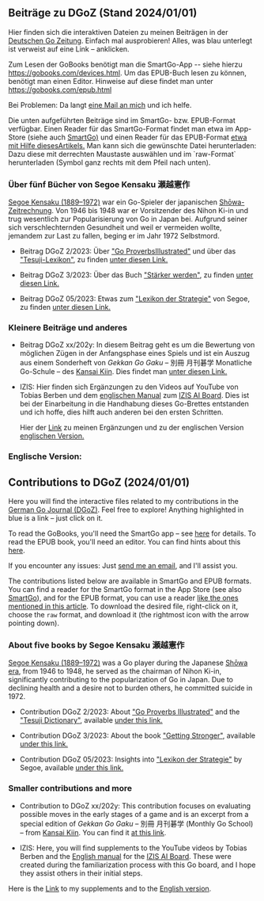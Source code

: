## Beiträge zu DGoZ (Stand 2024/01/01)

Hier finden sich die interaktiven Dateien zu meinen Beiträgen in der [Deutschen Go Zeitung](https://www.dgob.de/info-und-service/deutsche-go-zeitung/). Einfach mal ausprobieren! Alles, was blau unterlegt ist verweist auf eine Link –  anklicken.

Zum Lesen der GoBooks benötigt man die SmartGo-App -- siehe hierzu <https://gobooks.com/devices.html>. Um das EPUB-Buch lesen zu können, benötigt man einen Editor. Hinweise auf diese findet man unter <https://gobooks.com/epub.html>

Bei Problemen: Da langt [eine Mail an mich](mailto:ugroh@mac.com) und ich helfe.

Die unten aufgeführten Beiträge sind im SmartGo- bzw. EPUB-Format verfügbar. Einen Reader für das SmartGo-Format findet man etwa im App-Store (siehe auch [SmartGo)](https://smartgo.com) und einen Reader für das EPUB-Format [etwa mit Hilfe diesesArtikels.](https://www.chip.de/news/E-Book-Tools-fuer-Windows-10-Das-sind-die-Top-3_182511780.html) Man kann sich die gewünschte Datei herunterladen: Dazu diese mit derrechten Maustaste auswählen und im \`raw-Format\` herunterladen (Symbol ganz rechts mit dem Pfeil nach unten).

### Über fünf Bücher von Segoe Kensaku 瀬越憲作

[Segoe Kensaku (1889–1972)](https://senseis.xmp.net/?Segoe) war ein Go-Spieler der japanischen [Shōwa-Zeitrechnung](https://de.wikipedia.org/wiki/Taishō-Zeit%3ETaisho-%3C/a%3E%20und%20%3Ca%20href=). Von 1946 bis 1948 war er Vorsitzender des Nihon Ki-in und trug wesentlich zur Popularisierung von Go in Japan bei. Aufgrund seiner sich verschlechternden Gesundheit und weil er vermeiden wollte, jemandem zur Last zu fallen, beging er im Jahr 1972 Selbstmord.

* Beitrag DGoZ 2/2023: Über [\"Go ProverbsIllustrated\"](https://senseis.xmp.net/?GoProverbsIllustrated) und über das [\"Tesuji-Lexikon\"](https://senseis.xmp.net/?SegoeTesujiDictionary), zu finden [unter diesen Link.](https://github.com/ugroh/ugroh.github.io/tree/main/Beitrag-02-2023)

* Beitrag DGoZ 3/2023: Über das Buch [\"Stärker werden\"](https://senseis.xmp.net/?TheBookToIncreaseYourFightingStrengthAtGo), zu finden [unter diesen Link.](https://github.com/ugroh/ugroh.github.io/tree/main/Beitrag-03-2023)

* Beitrag DGoZ 05/2023: Etwas zum [\"Lexikon der Strategie\"](https://www.amazon.co.jp/作戦辞典-瀬越-憲作/dp/4416686013) von Segoe, zu finden [unter diesen Link.](https://github.com/ugroh/ugroh.github.io/tree/main/Beitrag-05-2023)

### Kleinere Beiträge und anderes


* Beitrag DGoZ xx/202y: In diesem Beitrag geht es um die Bewertung von möglichen Zügen in der Anfangsphase eines Spiels und ist ein Auszug aus einem Sonderheft von *Gekkan Go Gaku* – 別冊 月刊碁学 Monatliche Go-Schule – des [Kansai Kiin](https://senseis.xmp.net/?KansaiKiIn). Dies findet man [unter diesen Link.](https://github.com/ugroh/ugroh.github.io/tree/main/Beitrag-Gefuehl)
  
* IZIS: Hier finden sich Ergänzungen zu den Videos auf YouTube von Tobias Berben und dem [englischen Manual](http://121.41.64.145:8089/book/English%20Manual%20%20V2.pdf) zum <a href="https://eurogojournal.com/blog/ai-go-board/">IZIS AI Board</a>. Dies ist bei der Einarbeitung in die Handhabung dieses Go-Brettes entstanden und ich hoffe, dies hilft auch anderen bei den ersten Schritten. 

	Hier der <a href="https://github.com/ugroh/ugroh.github.io/blob/main/IZIS/Mein-IZIS-Handbuch.pdf" target="_blank"> Link</a> zu meinen Ergänzungen und zu der englischen Version  <a href="https://github.com/ugroh/ugroh.github.io/blob/main/IZIS/en-IZIS-Manual.pdf" target="_blank"> englischen Version.</a>



### Englische Version: 

## Contributions to DGoZ (2024/01/01)

Here you will find the interactive files related to my contributions in the [German Go Journal (DGoZ)](https://www.dgob.de/info-und-service/deutsche-go-zeitung/). Feel free to explore! Anything highlighted in blue is a link – just click on it.

To read the GoBooks, you'll need the SmartGo app – see [here](https://gobooks.com/devices.html) for details. To read the EPUB book, you'll need an editor. You can find hints about this [here](https://gobooks.com/epub.html).

If you encounter any issues: Just [send me an email](mailto:ugroh@mac.com), and I'll assist you.

The contributions listed below are available in SmartGo and EPUB formats. You can find a reader for the SmartGo format in the App Store (see also [SmartGo](https://smartgo.com)), and for the EPUB format, you can use a reader [like the ones mentioned in this article](https://www.chip.de/news/E-Book-Tools-fuer-Windows-10-Das-sind-die-Top-3_182511780.html). To download the desired file, right-click on it, choose the `raw` format, and download it (the rightmost icon with the arrow pointing down).

### About five books by Segoe Kensaku 瀬越憲作

[Segoe Kensaku (1889–1972)](https://senseis.xmp.net/?Segoe) was a Go player during the Japanese [Shōwa era](https://en.wikipedia.org/wiki/Sh%C5%8Dwa_period), from 1946 to 1948, he served as the chairman of Nihon Ki-in, significantly contributing to the popularization of Go in Japan. Due to declining health and a desire not to burden others, he committed suicide in 1972.

* Contribution DGoZ 2/2023: About [\"Go Proverbs Illustrated\"](https://senseis.xmp.net/?GoProverbsIllustrated) and the [\"Tesuji Dictionary\"](https://senseis.xmp.net/?SegoeTesujiDictionary), available [under this link.](https://github.com/ugroh/ugroh.github.io/tree/main/Beitrag-02-2023)

* Contribution DGoZ 3/2023: About the book [\"Getting Stronger\"](https://senseis.xmp.net/?TheBookToIncreaseYourFightingStrengthAtGo), available [under this link.](https://github.com/ugroh/ugroh.github.io/tree/main/Beitrag-03-2023)

* Contribution DGoZ 05/2023: Insights into [\"Lexikon der Strategie\"](https://www.amazon.co.jp/作戦辞典-瀬越-憲作/dp/4416686013) by Segoe, available [under this link.](https://github.com/ugroh/ugroh.github.io/tree/main/Beitrag-05-2023)

### Smaller contributions and more

* Contribution to DGoZ xx/202y: This contribution focuses on evaluating possible moves in the early stages of a game and is an excerpt from a special edition of *Gekkan Go Gaku* – 別冊 月刊碁学 (Monthly Go School) – from [Kansai Kiin](https://senseis.xmp.net/?KansaiKiIn). You can find it [at this link](https://github.com/ugroh/ugroh.github.io/tree/main/Beitrag-Gefuehl).

* IZIS: Here, you will find supplements to the YouTube videos by Tobias Berben and the [English manual](http://121.41.64.145:8089/book/English%20Manual%20%20V2.pdf) for the [IZIS AI Board](https://eurogojournal.com/blog/ai-go-board/). These were created during the familiarization process with this Go board, and I hope they assist others in their initial steps.

Here is the <a href="https://github.com/ugroh/ugroh.github.io/blob/main/IZIS/Mein-IZIS-Handbuch.pdf" target="_blank"> Link</a> to my supplements and to the <a href="https://github.com/ugroh/ugroh.github.io/blob/main/IZIS/en-IZIS-Manual.pdf" target="_blank"> English version</a>.

